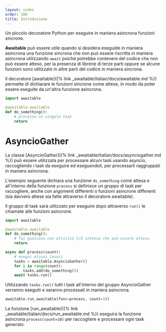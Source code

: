 ```yaml
---
layout: index
order: 100
title: Introduzione
---
```

Un piccolo decoratore Python per eseguire in maniera asincrona funzioni
sincrone.

**Awaitable** può essere utile quando si desidera eseguide in maniera asincrona
una funzione sincrona che non può essere riscritta in maniera asincrona
utilizzando `await` poiché potrebbe contenere del codice che non può essere
atteso, per la presenza di librerie di terze parti oppure se alcune funzioni
sono utilizzate in altre parti del codice in maniera sincrona.

Il decoratore [awaitable]({% link _awaitable/italian/docs/awaitable.md %})
permette di dichiarare le funzioni sincrone come attese, in modo da poter essere
eseguite da un'altra funzione asincrona.

```python
import awaitable

@awaitable.awaitable
def do_something():
    # processa un singolo task
    return
```

# AsyncioGather

La classe [AsyncioGather]({% link _awaitable/italian/docs/asynciogather.md %})
può essere utilizzata per processare alcuni task usando asyncio, raccogliendo i
task da eseguire ed eseguendoli, per processarli raggruppati in maniera asincrona.

L'esempio seguente dichiara una funzione `do_something` come attesa e all'interno
della funzione `process` si definisce un gruppo di task per raccogliere, anche
con argomenti differenti o funzioni asincrone differenti (sia davvero attese sia
fatte attraverso il decoratore awaitable).

Il gruppo di task sarà utilizzato per eseguire dopo attraverso `run()` le chiamate
alle funzioni asincrone.

```python
import awaitable

@awaitable.awaitable
def do_something():
    # fai qualcosa con attività I/O intensa che può essere attesa
    return

async def process(count):
    # esegui alcuni lavori
    tasks = awaitable.AsyncioGather()
    for i in range(count):
        tasks.add(do_something())
    await tasks.run()
```

Utilizzando `tasks.run()` tutti i task all'interno del gruppo AsyncioGather
verranno eseguiti e saranno processati in maniera asincrona.

```python
awaitable.run_awaitable(func=process, count=10)
```

La funzione [run_awaitable]({% link _awaitable/italian/docs/run_awaitable.md %})
eseguira la funzione asincrona `process(count=10)` per raccogliere e processare
ogni task generato.
